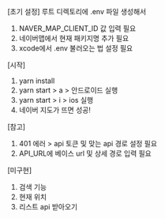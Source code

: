 

[초기 설정]
루트 디렉토리에 .env 파일 생성해서 
1. NAVER_MAP_CLIENT_ID 값 입력 필요
2. 네이버맵에서 현재 패키지명 추가 필요
3. xcode에서 .env 불러오는 법 설정 필요

[시작]
1. yarn install
2. yarn start > a > 안드로이드 실행
3. yarn start > i > ios 실행
4. 네이버 지도가 뜨면 성공!

[참고]
1. 401 에러 > api 토큰 및 맞는 api 경로 설정 필요
2. API_URL에 베이스 url 및 상세 경로 입력 필요

[미구현]
1. 검색 기능
2. 현재 위치
3. 리스트 api 받아오기
